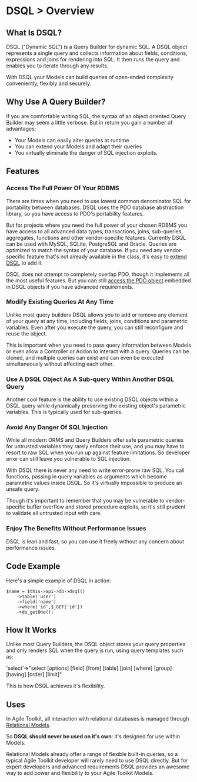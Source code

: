 # DSQL > Overview

## What Is DSQL?

DSQL ("Dynamic SQL") is a Query Builder for dynamic SQL. A DSQL object represents a single query and collects information about fields, conditions, expressions and joins for rendering into SQL. It then runs the query and enables you to iterate through any results.

With DSQL your Models can build queries of open-ended complexity conveniently, flexibly and securely.

## Why Use A Query Builder?

If you are comfortable writing SQL, the syntax of an object oriented Query Builder may seem a little verbose. But in return you gain a number of advantages:

* Your Models can easily alter queries at runtime
* You can extend your Models and adapt their queries
* You virtually eliminate the danger of SQL injection exploits.

## Features

### Access The Full Power Of Your RDBMS

There are times when you need to use lowest common denominator SQL for portability between databases. DSQL uses the PDO database abstraction library, so you have access to PDO's portability features. 

But for projects where you need the full power of your chosen RDBMS you have access to all advanced data types, transactions, joins, sub-queries, aggregates, functions and other vendor-specific features. Currently DSQL can be used with MySQL, SQLite, PostgreSQL and Oracle. Queries are optimized to match the syntax of your database. If you need any vendor-specific feature that's not already available in the class, it's easy to [extend DSQL](/docs/relational/extending) to add it.

DSQL does not attempt to completely overlap PDO, though it implements all the most useful features. But you can still [access the PDO object]() embedded in DSQL objects if you have advanced requirements.

### Modify Existing Queries At Any Time

Unlike most query builders DSQL allows you to add or remove any element of your query at any time, including fields, joins, conditions and parametric variables. Even after you execute the query, you can still reconfigure and reuse the object.

This is important when you need to pass query information between Models or even allow a Controller or Addon to interact with a query. Queries can be cloned, and multiple queries can exist and can even be executed simultaneously without affecting each other.

### Use A DSQL Object As A Sub-query Within Another DSQL Query

Another cool feature is the ability to use existing DSQL objects within a DSQL query while dynamically preserving the existing object's parametric variables. This is typically used for sub-queries.

### Avoid Any Danger Of SQL Injection

While all modern ORMS and Query Builders offer safe parametric queries for untrusted variables they rarely enforce their use, and you may have to resort to raw SQL when you run up against feature limitations. So developer error can still leave you vulnerable to SQL injection.

With DSQL there is never any need to write error-prone raw SQL. You call functions, passing in query variables as arguments which become parametric values inside DSQL. So it's virtually impossible to produce an unsafe query.

Though it's important to remember that you may be vulnerable to vendor-specific buffer overflow and stored procedure exploits, so it's still prudent to validate all untrusted input with care.

### Enjoy The Benefits Without Performance Issues

DSQL is lean and fast, so you can use it freely without any concern about performance issues.

## Code Example

Here's a simple example of DSQL in action:

	$name = $this->api->db->dsql()
  		->table('user')
  		->field('name')
  		->where('id',$_GET['id'])
  		->do_getOne();

## How It Works

Unlike most Query Builders, the DSQL object stores your query properties and only renders SQL when the query is run, using query templates such as:

  'select'=>"select [options] [field] [from] [table] [join] [where] [group] [having] [order] [limit]"

This is how DSQL achieves it's flexibility.

## Uses

In Agile Toolkit, all interaction with relational databases is managed through [Relational Models](/data/relational/overview).

So **DSQL should never be used on it's own**: it's designed for use within Models.

Relational Models already offer a range of flexible built-in queries, so a typical Agile Toolkit developer will rarely need to use DSQL directly. But for expert developers and advanced requirements DSQL provides an awesome way to add power and flexibility to your Agile Toolkit Models.